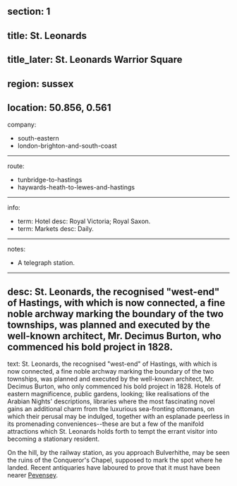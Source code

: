 section: 1
----
title: St. Leonards
----
title_later: St. Leonards Warrior Square
----
region: sussex
----
location: 50.856, 0.561
----
company:
- south-eastern
- london-brighton-and-south-coast
----
route:
- tunbridge-to-hastings
- haywards-heath-to-lewes-and-hastings
----
info:
- term: Hotel
  desc: Royal Victoria; Royal Saxon.
- term: Markets
  desc: Daily.
----
notes:
- A telegraph station.
----
desc: St. Leonards, the recognised "west-end" of Hastings, with which is now connected, a fine noble archway marking the boundary of the two townships, was planned and executed by the well-known architect, Mr. Decimus Burton, who commenced his bold project in 1828.
----
text: St. Leonards, the recognised "west-end" of Hastings, with which is now connected, a fine noble archway marking the boundary of the two townships, was planned and executed by the well-known architect, Mr. Decimus Burton, who only commenced his bold project in 1828. Hotels of eastern magnificence, public gardens, looking; like realisations of the Arabian Nights' descriptions, libraries where the most fascinating novel gains an additional charm from the luxurious sea-fronting ottomans, on which their perusal may be indulged, together with an esplanade peerless in its promenading conveniences--these are but a few of the manifold attractions which St. Leonards holds forth to tempt the errant visitor into becoming a stationary resident.

On the hill, by the railway station, as you approach Bulverhithe, may be seen the ruins of the Conqueror's Chapel, supposed to mark the spot where he landed. Recent antiquaries have laboured to prove that it must have been nearer [Pevensey](/stations/pevensey).
